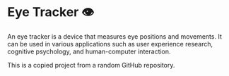 # Eye Tracker 👁️
An eye tracker is a device that measures eye positions and movements. It can be used in various applications such as user experience research, cognitive psychology, and human-computer interaction.

This is a copied project from a random GitHub repository.